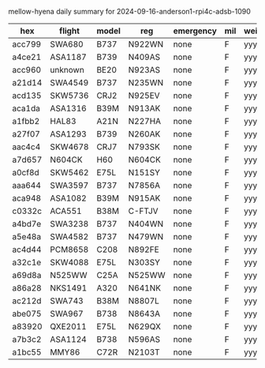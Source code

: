 mellow-hyena daily summary for 2024-09-16-anderson1-rpi4c-adsb-1090

|hex|flight|model|reg|emergency|mil|weirdo|
|--|--|--|--|--|--|--|
|acc799|SWA680|B737|N922WN|none|F|yyy|
|a4ce21|ASA1187|B739|N409AS|none|F|yyy|
|acc960|unknown|BE20|N923AS|none|F|yyy|
|a21d14|SWA4549|B737|N235WN|none|F|yyy|
|acd135|SKW5736|CRJ2|N925EV|none|F|yyy|
|aca1da|ASA1316|B39M|N913AK|none|F|yyy|
|a1fbb2|HAL83|A21N|N227HA|none|F|yyy|
|a27f07|ASA1293|B739|N260AK|none|F|yyy|
|aac4c4|SKW4678|CRJ7|N793SK|none|F|yyy|
|a7d657|N604CK|H60|N604CK|none|F|yyy|
|a0cf8d|SKW5462|E75L|N151SY|none|F|yyy|
|aaa644|SWA3597|B737|N7856A|none|F|yyy|
|aca948|ASA1082|B39M|N915AK|none|F|yyy|
|c0332c|ACA551|B38M|C-FTJV|none|F|yyy|
|a4bd7e|SWA3238|B737|N404WN|none|F|yyy|
|a5e48a|SWA4582|B737|N479WN|none|F|yyy|
|ac4d44|PCM8658|C208|N892FE|none|F|yyy|
|a32c1e|SKW4088|E75L|N303SY|none|F|yyy|
|a69d8a|N525WW|C25A|N525WW|none|F|yyy|
|a86a28|NKS1491|A320|N641NK|none|F|yyy|
|ac212d|SWA743|B38M|N8807L|none|F|yyy|
|abe075|SWA967|B738|N8643A|none|F|yyy|
|a83920|QXE2011|E75L|N629QX|none|F|yyy|
|a7b3c2|ASA1124|B738|N596AS|none|F|yyy|
|a1bc55|MMY86|C72R|N2103T|none|F|yyy|
